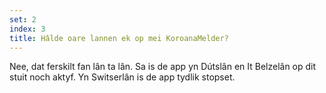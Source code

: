 ```yaml
---
set: 2
index: 3
title: Hâlde oare lannen ek op mei KoroanaMelder?
---
```

Nee, dat ferskilt fan lân ta lân. Sa is de app yn Dútslân en It Belzelân op dit stuit noch aktyf. Yn Switserlân is de app tydlik stopset. 
